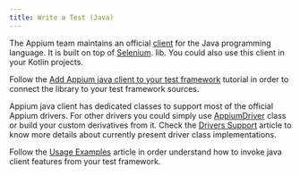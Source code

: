 ```yaml
---
title: Write a Test (Java)
---
```


The Appium team maintains an official [client](https://github.com/appium/java-client) for the Java programming language.
It is built on top of [Selenium](https://github.com/SeleniumHQ/selenium).
lib. You could also use this client in your Kotlin projects.

Follow the [Add Appium java client to your test framework](https://github.com/appium/java-client#add-appium-java-client-to-your-test-framework)
tutorial in order to connect the library to your test framework sources.

Appium java client has dedicated classes to support most of the official Appium drivers. For other drivers
you could simply use [AppiumDriver](https://github.com/appium/java-client/blob/master/src/main/java/io/appium/java_client/AppiumDriver.java) class
or build your custom derivatives from it. Check the [Drivers Support](https://github.com/appium/java-client#drivers-support)
article to know more details about currently present driver class implementations.

Follow the [Usage Examples](https://github.com/appium/java-client#usage-examples) article in order understand
how to invoke java client features from your test framework.
